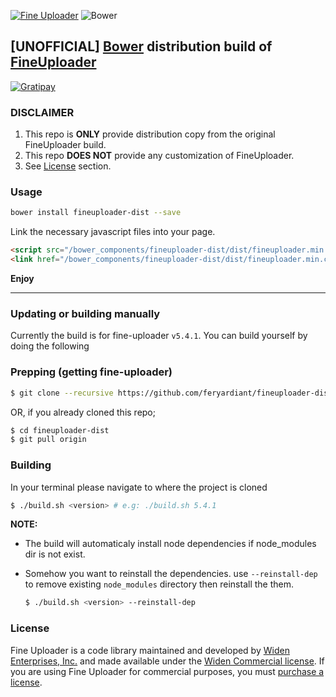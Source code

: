 [![Fine Uploader](http://fineuploader.com/img/FineUploader_logo.png)](http://fineuploader.com)
![Bower](https://img.shields.io/bower/v/fineuploader-dist.svg?style=flat-square)

## [UNOFFICIAL] [Bower](http://bower.io) distribution build of [FineUploader](http://fineuploader.com)

[![Gratipay](https://img.shields.io/gratipay/feryardiant.svg?style=flat-square)](https://gratipay.com/feryardiant)

### DISCLAIMER

1. This repo is **ONLY** provide distribution copy from the original FineUploader build.
2. This repo **DOES NOT** provide any customization of FineUploader.
3. See [License](#license) section.

### Usage

```bash
bower install fineuploader-dist --save
```

Link the necessary javascript files into your page.

```html
<script src="/bower_components/fineuploader-dist/dist/fineuploader.min.js"></script>
<link href="/bower_components/fineuploader-dist/dist/fineuploader.min.css" type="text/css">
```

__Enjoy__

----

### Updating or building manually

Currently the build is for fine-uploader `v5.4.1`.
You can build yourself by doing the following

### Prepping (getting fine-uploader)

```bash
$ git clone --recursive https://github.com/feryardiant/fineuploader-dist.git
```

OR, if you already cloned this repo;

```bash
$ cd fineuploader-dist
$ git pull origin
```

### Building

In your terminal please navigate to where the project is cloned

```bash
$ ./build.sh <version> # e.g: ./build.sh 5.4.1
```

**NOTE:**

- The build will automaticaly install node dependencies if node_modules dir is not exist.
- Somehow you want to reinstall the dependencies. use `--reinstall-dep` to remove existing `node_modules` directory then reinstall the them.

	```bash
	$ ./build.sh <version> --reinstall-dep
	```

### License

Fine Uploader is a code library maintained and developed by [Widen Enterprises, Inc.](http://www.widen.com/) and made available under the [Widen Commercial license](dist/LICENSE).  If you are using Fine Uploader for commercial purposes,
you must [purchase a license](http://fineuploader.com/purchase).
